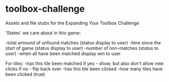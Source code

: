 toolbox-challenge
=================

Assets and file stubs for the Expanding Your Toolbox Challenge

'States' we care about in this game:

-total amound of unfound matches (status display to user)
-time since the start of game (status display to user)
-number of non-matches (status to user)
-when all have been matched display win to user

For tiles:
-has this tile been matched
  if yes - show, but also don't allow new clicks
  if no - flip back over
-has this tile been clicked
-how many tiles have been clicked (true)
